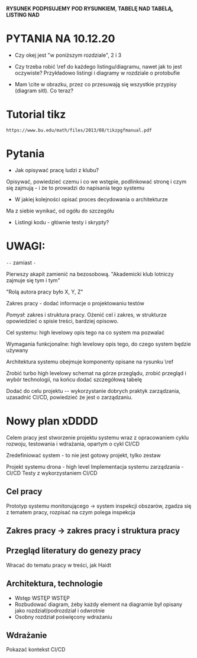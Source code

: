 **RYSUNEK PODPISUJEMY POD RYSUNKIEM, TABELĘ NAD TABELĄ, LISTING NAD**

# PYTANIA NA 10.12.20

- Czy okej jest "w poniższym rozdziale", 2 i 3

- Czy trzeba robić \ref do każdego listingu/diagramu, nawet jak to jest oczywiste?
    Przykładowo listingi i diagramy w rozdziale o protobufie

- Mam \cite w obrazku, przez co przesuwają się wszystkie przypisy (diagram sitl). Co teraz?

# Tutorial tikz

`https://www.bu.edu/math/files/2013/08/tikzpgfmanual.pdf`

# Pytania

- Jak opisywać pracę ludzi z klubu?

Opisywać, powiedzieć czemu i co we wstępie, podlinkować stronę
i czym się zajmują - i że to prowadzi do napisania tego systemu

- W jakiej kolejności opisać proces decydowania o architekturze

Ma z siebie wynikać, od ogółu do szczegółu

- Listingi kodu - głównie testy i skrypty?

# UWAGI:

`--` zamiast `-`

Pierwszy akapit zamienić na bezosobową.
"Akademicki klub lotniczy zajmuje się tym i tym"

"Rolą autora pracy było X, Y, Z"

Zakres pracy - dodać informacje o projektowaniu testów

*Pomysł*: zakres i struktura pracy. Ożenić cel i zakres, w strukturze opowiedzieć
o spisie treści, bardziej opisowo.

Cel systemu: high levelowy opis tego na co system ma pozwalać

Wymagania funkcjonalne: high levelowy opis tego, do czego system będzie używany


Architektura systemu obejmuje komponenty opisane na rysunku \ref

Zrobić turbo high levelowy schemat na górze przeglądu, zrobić przegląd i wybór 
technologii, na końcu dodać szczegółową tabelę

Dodać do celu projektu -- wykorzystanie dobrych praktyk zarządzania, uzasadnić
CI/CD, powiedzieć że jest o zarządzaniu.

# Nowy plan xDDDD

Celem pracy jest stworzenie projektu systemu wraz z opracowaniem cyklu rozwoju, testowania
i wdrażania, opartym o cykl CI/CD

Zredefiniować system - to nie jest gotowy projekt, tylko zestaw 

Projekt systemu drona - high level
Implementacja systemu zarządzania - CI/CD
Testy z wykorzystaniem CI/CD


## Cel pracy

Prototyp systemu monitorującego -> system inspekcji obszarów, zgadza się z
tematem pracy, rozpisać na czym polega inspekcja

## Zakres pracy -> zakres pracy i struktura pracy

## Przegląd literatury do genezy pracy

Wracać do tematu pracy w treści, jak Haidt

## Architektura, technologie

- Wstęp WSTĘP WSTĘP
- Rozbudować diagram, żeby każdy element na diagramie był opisany jako rozdział/podrozdział i odwrotnie
- Osobny rozdział poświęcony wdrażaniu

## Wdrażanie

Pokazać kontekst CI/CD

